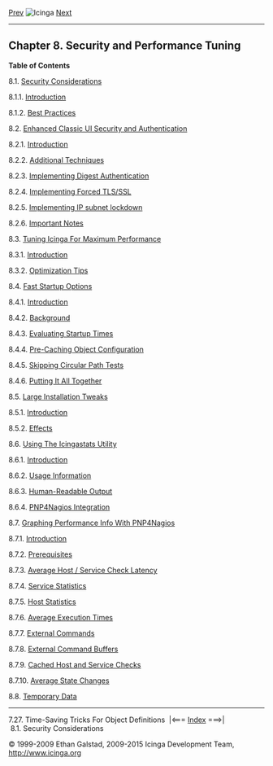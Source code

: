 [Prev](objecttricks.md) ![Icinga](../images/logofullsize.png "Icinga") [Next](security.md)

* * * * *

Chapter 8. Security and Performance Tuning
------------------------------------------

**Table of Contents**

8.1. [Security Considerations](security.md)

8.1.1. [Introduction](security.md#introduction)

8.1.2. [Best Practices](security.md#bestpractices)

8.2. [Enhanced Classic UI Security and Authentication](cgisecurity.md)

8.2.1. [Introduction](cgisecurity.md#introduction_cgisecurity)

8.2.2. [Additional Techniques](cgisecurity.md#additionaltechniques)

8.2.3. [Implementing Digest
Authentication](cgisecurity.md#implementationdigest)

8.2.4. [Implementing Forced TLS/SSL](cgisecurity.md#implementationssl)

8.2.5. [Implementing IP subnet
lockdown](cgisecurity.md#implementationlockdown)

8.2.6. [Important Notes](cgisecurity.md#importantnotes)

8.3. [Tuning Icinga For Maximum Performance](tuning.md)

8.3.1. [Introduction](tuning.md#introduction)

8.3.2. [Optimization Tips](tuning.md#optimizationtips)

8.4. [Fast Startup Options](faststartup.md)

8.4.1. [Introduction](faststartup.md#introduction)

8.4.2. [Background](faststartup.md#background)

8.4.3. [Evaluating Startup Times](faststartup.md#evalstartuptime)

8.4.4. [Pre-Caching Object
Configuration](faststartup.md#precacheobjectconfig)

8.4.5. [Skipping Circular Path
Tests](faststartup.md#skipcircularpathtests)

8.4.6. [Putting It All Together](faststartup.md#puttogether)

8.5. [Large Installation Tweaks](largeinstalltweaks.md)

8.5.1. [Introduction](largeinstalltweaks.md#introduction)

8.5.2. [Effects](largeinstalltweaks.md#effects)

8.6. [Using The Icingastats Utility](icingastats.md)

8.6.1. [Introduction](icingastats.md#introduction)

8.6.2. [Usage Information](icingastats.md#usageinfo)

8.6.3. [Human-Readable Output](icingastats.md#output)

8.6.4. [PNP4Nagios Integration](icingastats.md#integration)

8.7. [Graphing Performance Info With PNP4Nagios](perfgraphs.md)

8.7.1. [Introduction](perfgraphs.md#introduction)

8.7.2. [Prerequisites](perfgraphs.md#prerequisites)

8.7.3. [Average Host / Service Check
Latency](perfgraphs.md#avghostsvcchecklatency)

8.7.4. [Service Statistics](perfgraphs.md#servicestatistics)

8.7.5. [Host Statistics](perfgraphs.md#hoststatistics)

8.7.6. [Average Execution Times](perfgraphs.md#avgexecutiontimes)

8.7.7. [External Commands](perfgraphs.md#externalcommands)

8.7.8. [External Command
Buffers](perfgraphs.md#externalcommandbuffers)

8.7.9. [Cached Host and Service Checks](perfgraphs.md#idp15978528)

8.7.10. [Average State Changes](perfgraphs.md#avgstatechanges)

8.8. [Temporary Data](temp_data.md)

* * * * *

7.27. Time-Saving Tricks For Object Definitions  |<=== [Index](index.md) ===>|  8.1. Security Considerations

© 1999-2009 Ethan Galstad, 2009-2015 Icinga Development Team,
http://www.icinga.org
